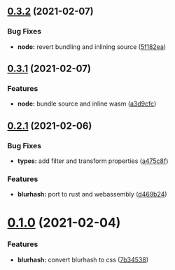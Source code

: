 ## [0.3.2](https://github.com/JamieMason/blurhash-to-css/compare/0.3.1...0.3.2) (2021-02-07)

### Bug Fixes

- **node:** revert bundling and inlining source
  ([5f182ea](https://github.com/JamieMason/blurhash-to-css/commit/5f182ead880ddd57bed3416abaaca7a82726bf9e))

## [0.3.1](https://github.com/JamieMason/blurhash-to-css/compare/0.2.1...0.3.1) (2021-02-07)

### Features

- **node:** bundle source and inline wasm
  ([a3d9cfc](https://github.com/JamieMason/blurhash-to-css/commit/a3d9cfca12dd2d59ffc5b34ffdd54cb719a6c7f0))

## [0.2.1](https://github.com/JamieMason/blurhash-to-css/compare/0.1.0...0.2.1) (2021-02-06)

### Bug Fixes

- **types:** add filter and transform properties
  ([a475c8f](https://github.com/JamieMason/blurhash-to-css/commit/a475c8f9d1d4eb50e951321bb576295e72cde05e))

### Features

- **blurhash:** port to rust and webassembly
  ([d469b24](https://github.com/JamieMason/blurhash-to-css/commit/d469b24c10ed6d2ba20b06c9fb23c6e8acf2e2a3))

# [0.1.0](https://github.com/JamieMason/blurhash-to-css/compare/7b345388a47f0b3cddd3c31e8ff9ae21f74cd16e...0.1.0) (2021-02-04)

### Features

- **blurhash:** convert blurhash to css
  ([7b34538](https://github.com/JamieMason/blurhash-to-css/commit/7b345388a47f0b3cddd3c31e8ff9ae21f74cd16e))
